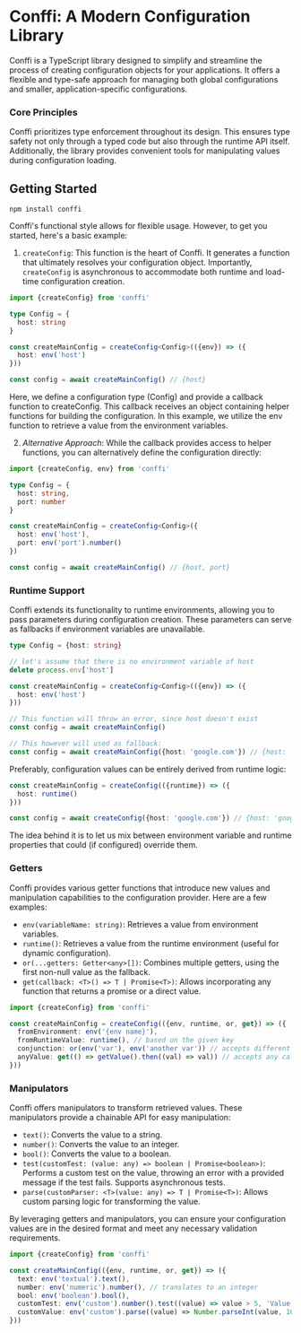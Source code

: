 # Conffi: A Modern Configuration Library
Conffi is a TypeScript library designed to simplify and streamline the process of creating configuration objects for your applications. It offers a flexible and type-safe approach for managing both global configurations and smaller, application-specific configurations.

### Core Principles
Conffi prioritizes type enforcement throughout its design. This ensures type safety not only through a typed code but also through the runtime API itself. Additionally, the library provides convenient tools for manipulating values during configuration loading.

## Getting Started

```
npm install conffi
```

Conffi's functional style allows for flexible usage. However, to get you started, here's a basic example:
1. `createConfig`: This function is the heart of Conffi. It generates a function that ultimately resolves your configuration object. Importantly, `createConfig` is asynchronous to accommodate both runtime and load-time configuration creation.

```typescript
import {createConfig} from 'conffi'

type Config = {
  host: string
}

const createMainConfig = createConfig<Config>(({env}) => ({
  host: env('host')
}))

const config = await createMainConfig() // {host}
```
Here, we define a configuration type (Config) and provide a callback function to createConfig. This callback receives an object containing helper functions for building the configuration. In this example, we utilize the env function to retrieve a value from the environment variables.

2. *Alternative Approach*: While the callback provides access to helper functions, you can alternatively define the configuration directly:
```typescript
import {createConfig, env} from 'conffi'

type Config = {
  host: string,
  port: number
}

const createMainConfig = createConfig<Config>({
  host: env('host'),
  port: env('port').number()
})

const config = await createMainConfig() // {host, port}
```

### Runtime Support
Conffi extends its functionality to runtime environments, allowing you to pass parameters during configuration creation. These parameters can serve as fallbacks if environment variables are unavailable.

```typescript
type Config = {host: string}

// let's assume that there is no environment variable of host
delete process.env['host']

const createMainConfig = createConfig<Config>(({env}) => ({
  host: env('host')
}))

// This function will throw an error, since host doesn't exist
const config = await createMainConfig()

// This however will used as fallback:
const config = await createMainConfig({host: 'google.com'}) // {host: 'google.com}
```

Preferably, configuration values can be entirely derived from runtime logic:
```typescript
const createMainConfig = createConfig(({runtime}) => ({
  host: runtime()
}))

const config = await createConfig({host: 'google.com'}) // {host: 'google.com'}
```
The idea behind it is to let us mix between environment variable and runtime properties that could (if configured) override them.

### Getters
Conffi provides various getter functions that introduce new values and manipulation capabilities to the configuration provider. Here are a few examples:

* `env(variableName: string)`: Retrieves a value from environment variables.
* `runtime()`: Retrieves a value from the runtime environment (useful for dynamic configuration).
* `or(...getters: Getter<any>[])`: Combines multiple getters, using the first non-null value as the fallback.
* `get(callback: <T>() => T | Promise<T>)`: Allows incorporating any function that returns a promise or a direct value.

```typescript
import {createConfig} from 'conffi'

const createMainConfig = createConfig(({env, runtime, or, get}) => ({
  fromEnvironment: env('{env name}'),
  fromRuntimeValue: runtime(), // based on the given key
  conjunction: or(env('var'), env('another var')) // accepts different getters to fallback to
  anyValue: get(() => getValue().then((val) => val)) // accepts any callback that returns a promise or a value
}))
```

### Manipulators
Conffi offers manipulators to transform retrieved values. These manipulators provide a chainable API for easy manipulation:

* `text()`: Converts the value to a string.
* `number()`: Converts the value to an integer.
* `bool()`: Converts the value to a boolean.
* `test(customTest: (value: any) => boolean | Promise<boolean>)`: Performs a custom test on the value, throwing an error with a provided message if the test fails. Supports asynchronous tests.
* `parse(customParser: <T>(value: any) => T | Promise<T>)`: Allows custom parsing logic for transforming the value.

By leveraging getters and manipulators, you can ensure your configuration values are in the desired format and meet any necessary validation requirements.

```typescript
import {createConfig} from 'conffi'

const createMainConfig(({env, runtime, or, get}) => ({
  text: env('textual').text(),
  number: env('numeric').number(), // translates to an integer
  bool: env('boolean').bool(),
  customTest: env('custom').number().test((value) => value > 5, 'Value should be bigger'), // Custom tests, supports promises
  customValue: env('custom').parse((value) => Number.parseInt(value, 10)) // Translating to int ourselves
}))
```
